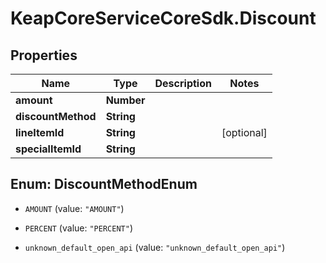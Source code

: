 # KeapCoreServiceCoreSdk.Discount

## Properties

Name | Type | Description | Notes
------------ | ------------- | ------------- | -------------
**amount** | **Number** |  | 
**discountMethod** | **String** |  | 
**lineItemId** | **String** |  | [optional] 
**specialItemId** | **String** |  | 



## Enum: DiscountMethodEnum


* `AMOUNT` (value: `"AMOUNT"`)

* `PERCENT` (value: `"PERCENT"`)

* `unknown_default_open_api` (value: `"unknown_default_open_api"`)




